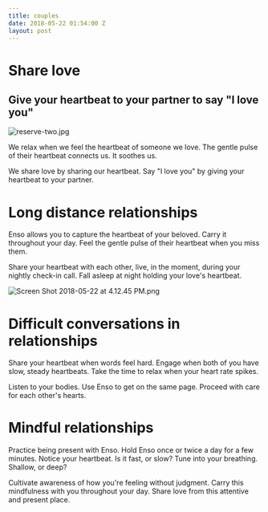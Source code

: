 ```yaml
---
title: couples
date: 2018-05-22 01:54:00 Z
layout: post
---
```


# Share love
## Give your heartbeat to your partner to say "I love you"
![reserve-two.jpg](/uploads/reserve-two.jpg)

We relax when we feel the heartbeat of someone we love. The gentle pulse of their heartbeat connects us. It soothes us.

We share love by sharing our heartbeat. Say "I love you" by giving your heartbeat to your partner.

# Long distance relationships  

Enso allows you to capture the heartbeat of your beloved. Carry it throughout your day. Feel the gentle pulse of their heartbeat when you miss them. 

Share your heartbeat with each other, live, in the moment, during your nightly check-in call. Fall asleep at night holding your love's heartbeat.

![Screen Shot 2018-05-22 at 4.12.45 PM.png](/uploads/Screen%20Shot%202018-05-22%20at%204.12.45%20PM.png)

# Difficult conversations in relationships

Share your heartbeat when words feel hard. Engage when both of you have slow, steady heartbeats. Take the time to relax when your heart rate spikes. 

Listen to your bodies. Use Enso to get on the same page. Proceed with care for each other's hearts.

# Mindful relationships 

Practice being present with Enso. Hold Enso once or twice a day for a few minutes. Notice your heartbeat. Is it fast, or slow? Tune into your breathing. Shallow, or deep?

Cultivate awareness of how you're feeling without judgment. Carry this mindfulness with you throughout your day. Share love from this attentive and present place. 